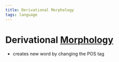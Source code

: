 ```yaml
---
title: Derivational Morphology
tags: language
---
```


# Derivational [Morphology](Morphology.md)
- creates new word by changing the POS tag













































































